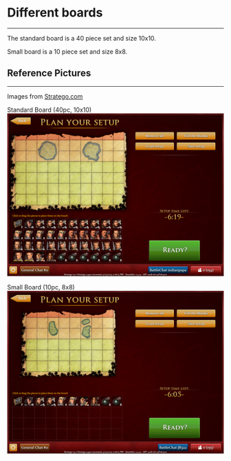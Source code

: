 # Different boards
------------------
The standard board is a 40 piece set and size 10x10.

Small board is a 10 piece set and size 8x8.

## Reference Pictures
---------------------
Images from [Stratego.com](stratego.com)

Standard Board (40pc, 10x10)
![Standard Board](standard_board.png)

Small Board (10pc, 8x8)
![Small Board](small_board.png)
